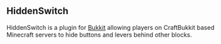 ﻿## HiddenSwitch ##

HiddenSwitch is a plugin for [Bukkit](https://github.com/Bukkit/CraftBukkit) allowing players on CraftBukkit based Minecraft servers to hide buttons and levers behind other blocks.
